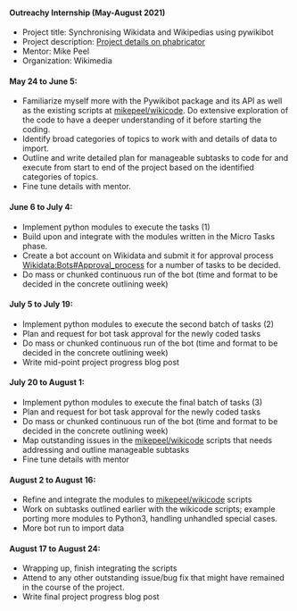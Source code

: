 #### Outreachy Internship (May-August 2021)

- Project title: Synchronising Wikidata and Wikipedias using pywikibot
- Project description: [Project details on phabricator](https://phabricator.wikimedia.org/T276329)
- Mentor: Mike Peel
- Organization: Wikimedia


#### May 24 to June 5:
- Familiarize myself more with the Pywikibot package and its API as well as the existing scripts at [mikepeel/wikicode](https://bitbucket.org/mikepeel/wikicode/ ). Do extensive exploration of the code to have a deeper understanding of it before starting the coding.
- Identify broad categories of topics to work with and details of data to import.
- Outline and write detailed plan for manageable subtasks to code for and execute from start to end of the project based on the identified categories of topics.
- Fine tune details with mentor.

#### June 6 to July 4:
- Implement python modules to execute the tasks (1)
- Build upon and integrate with the modules written in the Micro Tasks phase.
- Create a bot account on Wikidata and submit it for approval process [Wikidata:Bots#Approval_process](https://www.wikidata.org/wiki/Wikidata:Bots#Approval_process)
for a number of tasks to be decided.
- Do mass or chunked continuous run of the bot (time and format to be decided in the concrete outlining week)

#### July 5 to July 19:
- Implement python modules to execute the second batch of tasks (2)
- Plan and request for bot task approval for the newly coded tasks
- Do mass or chunked continuous run of the bot (time and format to be decided in the concrete outlining week)
- Write mid-point project progress blog post

#### July 20 to August 1:
- Implement python modules to execute the final batch of tasks (3)
- Plan and request for bot task approval for the newly coded tasks
- Do mass or chunked continuous run of the bot (time and format to be decided in the concrete outlining week)
- Map outstanding issues in the [mikepeel/wikicode](https://bitbucket.org/mikepeel/wikicode/ ) scripts that needs addressing and outline manageable subtasks
- Fine tune details with mentor

#### August 2 to August 16:
- Refine and integrate the modules to [mikepeel/wikicode](https://bitbucket.org/mikepeel/wikicode/ )  scripts
- Work on subtasks outlined earlier with the wikicode scripts; example porting more modules to Python3, handling unhandled special cases.
- More bot run to import data

#### August 17 to  August 24:
- Wrapping up, finish integrating the scripts
- Attend to any other outstanding issue/bug fix that might have remained in the course of the project.
- Write final project progress blog post
